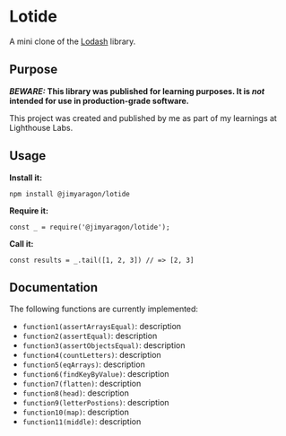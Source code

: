 # Lotide

A mini clone of the [Lodash](https://lodash.com) library.

## Purpose

**_BEWARE:_ This library was published for learning purposes. It is _not_ intended for use in production-grade software.**

This project was created and published by me as part of my learnings at Lighthouse Labs. 

## Usage

**Install it:**

`npm install @jimyaragon/lotide`

**Require it:**

`const _ = require('@jimyaragon/lotide');`

**Call it:**

`const results = _.tail([1, 2, 3]) // => [2, 3]`

## Documentation

The following functions are currently implemented:

* `function1(assertArraysEqual)`: description
* `function2(assertEqual)`: description
* `function3(assertObjectsEqual)`: description
* `function4(countLetters)`: description
* `function5(eqArrays)`: description
* `function6(findKeyByValue)`: description
* `function7(flatten)`: description
* `function8(head)`: description
* `function9(letterPostions)`: description
* `function10(map)`: description
* `function11(middle)`: description
